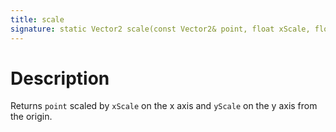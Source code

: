 ```yaml
---
title: scale
signature: static Vector2 scale(const Vector2& point, float xScale, float yScale)
---
```


# Description
Returns `point` scaled by `xScale` on the x axis and `yScale` on the y axis from the origin.
